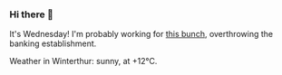 ### Hi there :wave:

It's Wednesday! I'm probably working for [this bunch](https://github.com/kohofinancial), overthrowing the banking establishment.

Weather in Winterthur: sunny, at +12°C.
